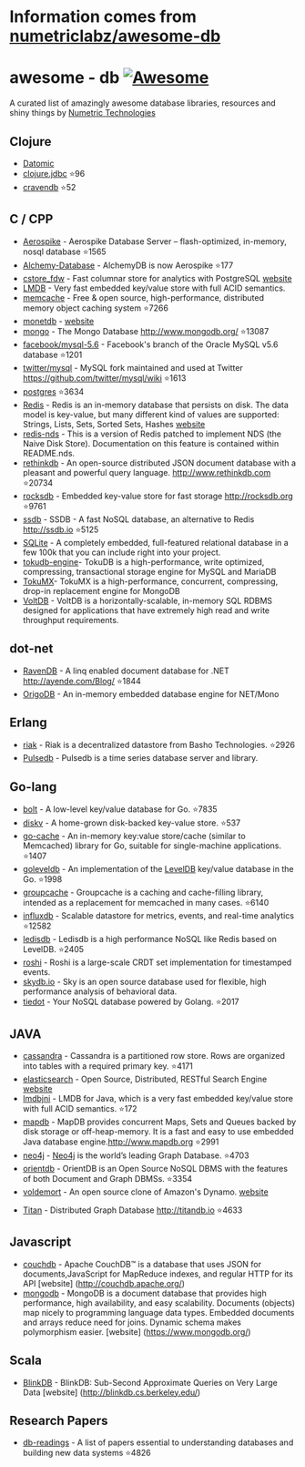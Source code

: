 # Information comes from [numetriclabz/awesome-db](https://github.com/numetriclabz/awesome-db)
﻿awesome - db [![Awesome](https://cdn.rawgit.com/sindresorhus/awesome/d7305f38d29fed78fa85652e3a63e154dd8e8829/media/badge.svg)](https://github.com/sindresorhus/awesome)
=========
A curated list of amazingly awesome database libraries, resources and shiny things by [Numetric Technologies](https://www.numetriclabz.com/)

## Clojure

 * [Datomic](http://www.datomic.com/)
 * [clojure.jdbc](https://github.com/niwibe/clojure.jdbc) :star:96
 * [cravendb](https://github.com/robashton/cravendb) :star:52

## C / CPP
* [Aerospike](https://github.com/aerospike/aerospike-server) - Aerospike Database Server – flash-optimized, in-memory, nosql database :star:1565
* [Alchemy-Database](https://github.com/JakSprats/Alchemy-Database) - AlchemyDB is now Aerospike :star:177
* [cstore_fdw](https://github.com/citusdata/cstore_fdw) - Fast columnar store for analytics with PostgreSQL [website](http://citusdata.github.io/cstore_fdw/)
* [LMDB](http://symas.com/mdb/) - Very fast embedded key/value store with full ACID semantics.
* [memcache](https://github.com/memcached/memcached) - Free & open source, high-performance, distributed memory object caching system :star:7266
* [monetdb](https://github.com/snaga/monetdb) - [website](https://www.monetdb.org/)
* [mongo](https://github.com/mongodb/mongo) - The Mongo Database http://www.mongodb.org/ :star:13087
* [facebook/mysql-5.6](https://github.com/facebook/mysql-5.6) - Facebook's branch of the Oracle MySQL v5.6 database :star:1201
* [twitter/mysql](https://github.com/twitter/mysql) - MySQL fork maintained and used at Twitter https://github.com/twitter/mysql/wiki :star:1613
* [postgres](https://github.com/postgres/postgres) :star:3634
* [Redis](https://github.com/antirez/redis) - Redis is an in-memory database that persists on disk. The data model is key-value, but many different kind of values are supported: Strings, Lists, Sets, Sorted Sets, Hashes [website](http://redis.io)
* [redis-nds](https://github.com/mpalmer/redis/tree/nds-2.6) - This is a version of Redis patched to implement NDS (the Naive Disk Store). Documentation on this feature is contained within README.nds.
* [rethinkdb](https://github.com/rethinkdb/rethinkdb) - An open-source distributed JSON document database with a pleasant and powerful query language. http://www.rethinkdb.com :star:20734
* [rocksdb](https://github.com/facebook/rocksdb) - Embedded key-value store for fast storage http://rocksdb.org :star:9761
* [ssdb](https://github.com/ideawu/ssdb) - SSDB - A fast NoSQL database, an alternative to Redis http://ssdb.io :star:5125
* [SQLite](http://www.sqlite.org/) - A completely embedded, full-featured relational database in a few 100k that you can include right into your project.
* [tokudb-engine](https://github.com/Tokutek/tokudb-engine)- TokuDB is a high-performance, write optimized, compressing, transactional storage engine for MySQL and MariaDB
* [TokuMX](https://github.com/Tokutek/mongo)- TokuMX is a high-performance, concurrent, compressing, drop-in replacement engine for MongoDB
* [VoltDB](https://github.com/VoltDB/voltdb/) - VoltDB is a horizontally-scalable, in-memory SQL RDBMS designed for applications that have extremely high read and write throughput requirements.


## dot-net

* [RavenDB](https://github.com/ravendb/ravendb) - A linq enabled document database for .NET http://ayende.com/Blog/ :star:1844
* [OrigoDB](http://dev.origodb.com) - An in-memory embedded database engine for NET/Mono

## Erlang

* [riak](https://github.com/basho/riak) - Riak is a decentralized datastore from Basho Technologies. :star:2926
* [Pulsedb](http://pulsedb.io) - Pulsedb is a time series database server and library.

## Go-lang

* [bolt](https://github.com/boltdb/bolt) - A low-level key/value database for Go. :star:7835
* [diskv](https://github.com/peterbourgon/diskv) - A home-grown disk-backed key-value store. :star:537
* [go-cache](https://github.com/pmylund/go-cache) - An in-memory key:value store/cache (similar to Memcached) library for Go, suitable for single-machine applications. :star:1407
* [goleveldb](https://github.com/syndtr/goleveldb) - An implementation of the [LevelDB](https://code.google.com/p/leveldb/) key/value database in the Go. :star:1998
* [groupcache](https://github.com/golang/groupcache) - Groupcache is a caching and cache-filling library, intended as a replacement for memcached in many cases. :star:6140
* [influxdb](https://github.com/influxdb/influxdb) - Scalable datastore for metrics, events, and real-time analytics :star:12582
* [ledisdb](https://github.com/siddontang/ledisdb) - Ledisdb is a high performance NoSQL like Redis based on LevelDB. :star:2405
* [roshi](https://github.com/soundcloud/roshi/) - Roshi is a large-scale CRDT set implementation for timestamped events.
* [skydb.io](https://github.com/skydb/sky) - Sky is an open source database used for flexible, high performance analysis of behavioral data.
* [tiedot](https://github.com/HouzuoGuo/tiedot) - Your NoSQL database powered by Golang. :star:2017



## JAVA
* [cassandra](https://github.com/apache/cassandra) - Cassandra is a partitioned row store. Rows are organized into tables with a required primary key. :star:4171
* [elasticsearch](https://github.com/elasticsearch/elasticsearch) - Open Source, Distributed, RESTful Search Engine [website](http://elasticsearch.org)
* [lmdbjni](https://github.com/deephacks/lmdbjni) - LMDB for Java, which is a very fast embedded key/value store with full ACID semantics. :star:172
* [mapdb](https://github.com/jankotek/MapDB) - MapDB provides concurrent Maps, Sets and Queues backed by disk storage or off-heap-memory. It is a fast and easy to use embedded Java database engine.http://www.mapdb.org :star:2991
* [neo4j](https://github.com/neo4j/neo4j) - [Neo4j](http://neo4j.org) is the world’s leading Graph Database. :star:4703
* [orientdb](https://github.com/orientechnologies/orientdb) - OrientDB is an Open Source NoSQL DBMS with the features of both Document and Graph DBMSs. :star:3354
* [voldemort](https://github.com/voldemort/voldemort) - An open source clone of Amazon's Dynamo. [website](http://project-voldemort.com)
- [Titan](https://github.com/thinkaurelius/titan) - Distributed Graph Database http://titandb.io :star:4633


## Javascript
* [couchdb](https://github.com/apache/couchdb) - Apache CouchDB™ is a database that uses JSON for documents,JavaScript for MapReduce indexes, and regular HTTP for its API [website] (http://couchdb.apache.org/)
* [mongodb](https://github.com/mongodb/mongo) - MongoDB is a document database that provides high performance, high availability, and easy scalability. Documents (objects) map nicely to programming language data types. Embedded documents and arrays reduce need for joins. Dynamic schema makes polymorphism easier. [website] (https://www.mongodb.org/)



## Scala
* [BlinkDB](https://github.com/sameeragarwal/blinkdb) - BlinkDB: Sub-Second Approximate Queries on Very Large Data [website]	(http://blinkdb.cs.berkeley.edu/)

## Research Papers
* [db-readings](https://github.com/rxin/db-readings) - A list of papers essential to understanding databases and building new data systems :star:4826

